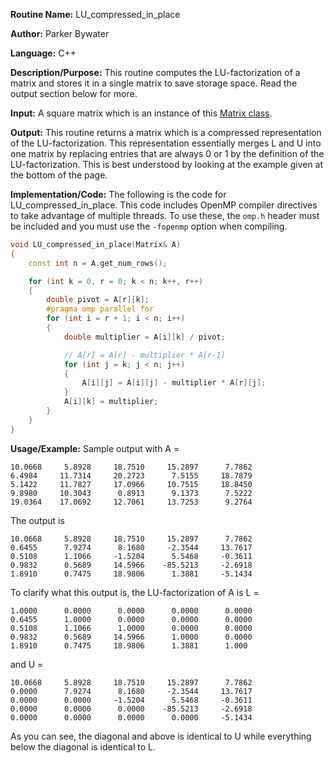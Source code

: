 **Routine Name:** LU_compressed_in_place

**Author:** Parker Bywater

**Language:** C++

**Description/Purpose:** This routine computes the LU-factorization of a matrix and stores it in a 
single matrix to save storage space. Read the output section below for more.  

**Input:** A square matrix which is an instance of this [Matrix class](../src/Matrix.cpp). 
 
**Output:** This routine returns a matrix which is a compressed representation of the LU-factorization. This representation essentially merges L and U into one matrix by replacing entries that are always 0 or 1 by the definition of the LU-factorization. This is best understood by looking at the example given at the bottom of the page.

**Implementation/Code:** The following is the code for LU_compressed_in_place. This code includes OpenMP compiler directives to take advantage of multiple threads. To use these, the `omp.h` header
must be included and you must use the `-fopenmp` option when compiling.   
 
```C++ 
void LU_compressed_in_place(Matrix& A) 
{
    const int n = A.get_num_rows();

    for (int k = 0, r = 0; k < n; k++, r++) 
    {
        double pivot = A[r][k];
        #pragma omp parallel for
        for (int i = r + 1; i < n; i++) 
        {
            double multiplier = A[i][k] / pivot;                                               

            // A[r] = A[r] - multiplier * A[r-1]
            for (int j = k; j < n; j++) 
            {
                A[i][j] = A[i][j] - multiplier * A[r][j];                                        
            }
            A[i][k] = multiplier;
        }
    } 
}
```

**Usage/Example:** Sample output with A = 

    10.0668	    5.8928	   18.7510	   15.2897	    7.7862	
    6.4984	   11.7314	   20.2723	    7.5155	   18.7879	
    5.1422	   11.7827	   17.0966	   10.7515	   18.8450	
    9.8980	   10.3043	    0.8913	    9.1373	    7.5222	
    19.0364	   17.0692	   12.7061	   13.7253	    9.2764	

The output is 

    10.0668	    5.8928	   18.7510	   15.2897	    7.7862	
    0.6455	    7.9274	    8.1680	   -2.3544	   13.7617	
    0.5108	    1.1066	   -1.5204	    5.5468	   -0.3611	
    0.9832	    0.5689	   14.5966	  -85.5213	   -2.6918	
    1.8910	    0.7475	   18.9806	    1.3881	   -5.1434	

To clarify what this output is, the LU-factorization of A is L = 

    1.0000	    0.0000	    0.0000	    0.0000	    0.0000	
    0.6455	    1.0000	    0.0000	    0.0000	    0.0000	
    0.5108	    1.1066	    1.0000	    0.0000	    0.0000	
    0.9832	    0.5689	   14.5966	    1.0000	    0.0000	
    1.8910	    0.7475	   18.9806	    1.3881	    1.000

and U = 

    10.0668	    5.8928	   18.7510	   15.2897	    7.7862	
    0.0000	    7.9274	    8.1680	   -2.3544	   13.7617	
    0.0000	    0.0000	   -1.5204	    5.5468	   -0.3611	
    0.0000	    0.0000	    0.0000	  -85.5213	   -2.6918	
    0.0000	    0.0000	    0.0000	    0.0000	   -5.1434

As you can see, the diagonal and above is identical to U while everything below the diagonal is identical to L.
   

